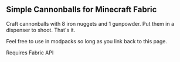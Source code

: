 ## Simple Cannonballs for Minecraft Fabric

Craft cannonballs with 8 iron nuggets and 1 gunpowder. Put them in a dispenser to shoot. That's it.

Feel free to use in modpacks so long as you link back to this page.

Requires Fabric API
